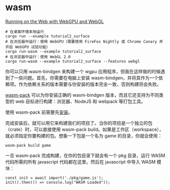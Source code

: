 # wasm

[Running on the Web with WebGPU and WebGL](https://github.com/gfx-rs/wgpu/wiki/Running-on-the-Web-with-WebGPU-and-WebGL#manual-compilation-with-wasm-bindgen-cli)

```shell
# 在桌面环境本地运行
cargo run --example tutorial2_surface
# 在浏览器中运行：使用 WebGPU（需要使用 FireFox Nightly 或 Chrome Canary 并开启 WebGPU 试验功能）
cargo run-wasm --example tutorial2_surface
# 在浏览器中运行：使用 WebGL 2.0
cargo run-wasm --example tutorial2_surface --features webgl
```

你可以只用 wasm-bindgen 来构建一个 wgpu 应用程序，但我在这样做的时候遇到了一些问题。首先，你需要在电脑上安装 wasm-bindgen，并将其作为一个依赖项。作为依赖关系的版本需要与你安装的版本完全一致，否则构建将会失败。

[wasm-pack](https://rustwasm.github.io/docs/wasm-pack/) 可以为你安装正确的 wasm-bindgen 版本，而且它还支持为不同类型的 web 目标进行构建：浏览器、NodeJS 和 webpack 等打包工具。

使用 wasm-pack 前需要先[安装](https://rustwasm.github.io/wasm-pack/installer/)。

完成安装后，就可以用它来构建我们的项目了。当你的项目是一个独立的包（crate）时，可以直接使用 wasm-pack build。如果是工作区（workspace），就必须指定你要构建的包。想象一下包是一个名为 game 的目录，你就会使用：

```shell
wasm-pack build game
```

一旦 wasm-pack 完成构建，在你的包目录下就会有一个 pkg 目录，运行 WASM 代码所需的所有 javascript 代码都在这里。然后在 javascript 中导入 WASM 模块：

```shell
const init = await import('./pkg/game.js');
init().then(() => console.log("WASM Loaded"));
```
